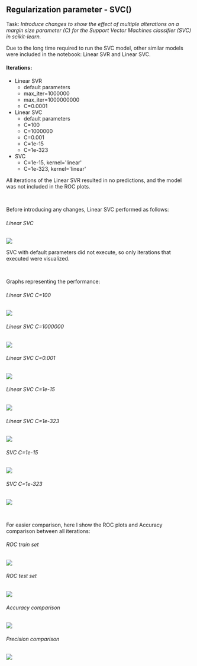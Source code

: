 ## Regularization parameter - SVC()

Task: *Introduce changes to show the effect of multiple alterations on a margin size parameter (C) for the Support Vector Machines classifier (SVC) in scikit-learn.*

Due to the long time required to run the SVC model, other similar models were included in the notebook: Linear SVR and Linear SVC.

#### Iterations:
* Linear SVR
	* default parameters
	* max_iter=1000000 
	* max_iter=1000000000
	* C=0.0001
* Linear SVC
	* default parameters
	* C=100
	* C=1000000
	* C=0.001
	* C=1e-15
	* C=1e-323
* SVC
	* C=1e-15, kernel='linear'
	* C=1e-323, kernel='linear'

All iterations of the Linear SVR resulted in no predictions, and the model was not included in the ROC plots.

<br/>

Before introducing any changes, Linear SVC performed as follows:
###### Linear SVC
![](graphs/linear_SVC_default.png)

SVC with default parameters did not execute, so only iterations that executed were visualized.

<br/>

Graphs representing the performance:
###### Linear SVC C=100
![](graphs/linear_SVC_100.png)
###### Linear SVC C=1000000
![](graphs/linear_SVC_1m.png)
###### Linear SVC C=0.001
![](graphs/linear_SVC_001.png)
###### Linear SVC C=1e-15
![](graphs/linear_SVC_1e-15.png)
###### Linear SVC C=1e-323
![](graphs/linear_SVC_1e-323.png)
###### SVC C=1e-15
![](graphs/SVC_1e-15.png)
###### SVC C=1e-323
![](graphs/SVC_1e-323.png)

<br/>

For easier comparison, here I show the ROC plots and Accuracy comparison between all iterations:

###### ROC train set
![](graphs/ROC_train.png)
###### ROC test set
![](graphs/ROC_test.png)
###### Accuracy comparison
![](graphs/accuracy_bar.png)
###### Precision comparison
![](graphs/precision_bar.png)

